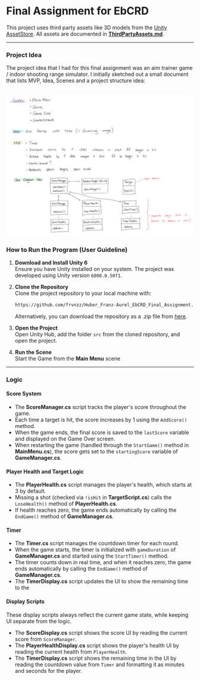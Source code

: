 # Final Assignment for EbCRD

This project uses third party assets like 3D models from the [Unity AssetStore](https://assetstore.unity.com/). All assets are documented in [**ThirdPartyAssets.md**](/ThirdPartyAssets.md).

---

### Project Idea

The project idea that I had for this final assignment was an aim trainer game / indoor shooting range simulator. I initially sketched out a small document that lists MVP, Idea, Scenes and a project structure idea:

![project_notes.pdf](/img/project_notes.png)
---

### How to Run the Program (User Guideline)
1. **Download and Install Unity 6**  
   Ensure you have Unity installed on your system. The project was developed using Unity version `6000.0.50f1`.  

2. **Clone the Repository**  
   Clone the project repository to your local machine with:
   ```bash
   https://github.com/frvnzz/Huber_Franz-Aurel_EbCRD_Final_Assignment.git
   ```

   Alternatively, you can download the repository as a .zip file from 
   [here](https://github.com/frvnzz/Huber_Franz-Aurel_EbCRD_Final_Assignment/archive/refs/heads/main.zip).  

3. **Open the Project**  
   Open Unity Hub, add the folder `src` from the cloned repository, and open the project.  

4. **Run the Scene**  
   Start the Game from the **Main Menu** scene

---

### Logic

#### Score System
- The **ScoreManager.cs** script tracks the player's score throughout the game.
- Each time a target is hit, the score increases by 1 using the `AddScore()` method.
- When the game ends, the final score is saved to the `lastScore` variable and displayed on the Game Over screen.
- When restarting the game (handled through the `StartGame()` method in **MainMenu.cs**), the score gets set to the `startingScore` variable of **GameManager.cs**.

#### Player Health and Target Logic
- The **PlayerHealth.cs** script manages the player's health, which starts at 3 by default.
- Missing a shot (checked via `!isHit` in **TargetScript.cs**) calls the `LoseHealth()` method of **PlayerHealth.cs**.
- If health reaches zero, the game ends automatically by calling the `EndGame()` method of **GameManager.cs**.

#### Timer
- The **Timer.cs** script manages the countdown timer for each round.
- When the game starts, the timer is initialized with `gameDuration` of **GameManager.cs** and started using the `StartTimer()` method.
- The timer counts down in real time, and when it reaches zero, the game ends automatically by calling the `EndGame()` method of **GameManager.cs**.
- The **TimerDisplay.cs** script updates the UI to show the remaining time to the

#### Display Scripts

These display scripts always reflect the current game state, while keeping UI separate from the logic.

- The **ScoreDisplay.cs** script shows the score UI by reading the current score from `ScoreManager`.
- The **PlayerHealthDisplay.cs** script shows the player's health UI by reading the current health from `PlayerHealth`.
- The **TimerDisplay.cs** script shows the remaining time in the UI by reading the countdown value from `Timer` and formatting it as minutes and seconds for the player.